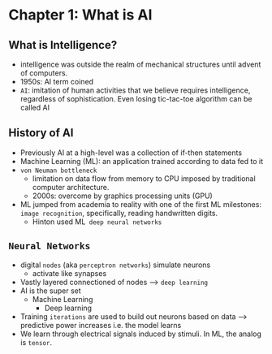 # Chapter 1: What is AI

## What is Intelligence?

- intelligence was outside the realm of mechanical structures until advent of computers.
- 1950s: AI term coined
- `AI`: imitation of human activities that we believe requires intelligence, regardless of sophistication. Even losing tic-tac-toe algorithm can be called AI

## History of AI

- Previously AI at a high-level was a collection of if-then statements
- Machine Learning (ML): an application trained according to data fed to it
- `von Neuman bottleneck`
  - limitation on data flow from memory to CPU imposed by traditional computer architecture.
  - 2000s: overcome by graphics processing units (GPU)
- ML jumped from academia to reality with one of the first ML milestones: `image recognition`, specifically, reading handwritten digits.
  - Hinton used ML` deep neural networks`

## `Neural Networks`

- digital `nodes` (aka `perceptron networks`) simulate neurons
  - activate like synapses
- Vastly layered connectioned of nodes --> `deep learning`
- AI is the super set
  - Machine Learning
    - Deep learning
- Training `iterations` are used to build out neurons based on data --> predictive power increases i.e. the model learns
- We learn through electrical signals induced by stimuli. In ML, the analog is `tensor`.
